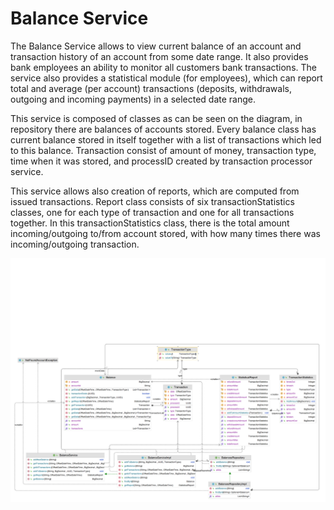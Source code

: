 # Balance Service

<p>The Balance Service allows to view current balance of an account and 
transaction history of an account from some date range. It also provides bank 
employees an ability to monitor all customers bank transactions. 
The service also provides a statistical module (for employees), which can 
report total and average (per account) transactions (deposits, withdrawals, 
outgoing and incoming payments) in a selected date range.</p>

<p>This service is composed of classes as can be seen on the diagram, 
in repository there are balances of accounts stored. Every balance class has
current balance stored in itself together with a list of transactions which 
led to this balance. Transaction consist of amount of money, transaction type,
 time when it was stored, and processID created by transaction processor service. 

This service allows also creation of reports, which are computed from issued transactions.
 Report class consists of six transactionStatistics classes, one for each type of
 transaction and one for all transactions together. In this transactionStatistics 
class, there is the total amount incoming/outgoing to/from account stored, with how many
 times there was incoming/outgoing transaction.</p>

![diagram](diagram.png)

